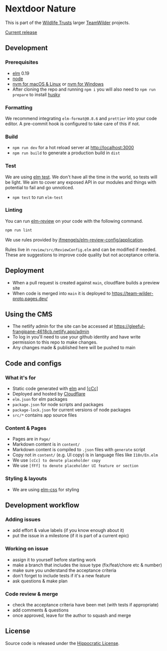 # Nextdoor Nature

This is part of the [Wildlife Trusts](https://www.wildlifetrusts.org/) larger [TeamWilder](https://www.hiwwt.org.uk/team-wilder) projects.

[Current release](https://team-wilder-proto.pages.dev/)

## Development

### Prerequisites

- [elm](http://elm-lang.org/) 0.19
- [node](https://nodejs.org/)
- [nvm for macOS & Linux](https://github.com/nvm-sh/nvm) or [nvm for Windows](https://github.com/coreybutler/nvm-windows)
- After cloning the repo and running `npm i` you will also need to `npm run prepare` to install [husky](https://blog.typicode.com/husky-git-hooks-autoinstall/)

### Formatting

We recommend integrating `elm-format@0.8.6` and `prettier` into your code editor. A pre-commit hook is configured to take care of this if not.

### Build

- `npm run dev` for a hot reload server at [http://localhost:3000](http://localhost:3000)
- `npm run build` to generate a production build in `dist`

### Test

We are using [elm test](https://package.elm-lang.org/packages/elm-explorations/test/latest).
We don't have all the time in the world, so tests will be light.
We aim to cover any exposed API in our modules and things with potential to fail and go unnoticed.

- `npm test` to run `elm-test`

### Linting

You can run [elm-review](https://github.com/jfmengels/elm-review) on your code with the following command.

```sh
npm run lint
```

We use rules provided by [jfmengels/elm-review-config/application](https://github.com/jfmengels/elm-review-config).

Rules live in `review/src/ReviewConfig.elm` and can be modified if needed. These are suggestions to improve code quality but not acceptance criteria.

## Deployment

- When a pull request is created against `main`, cloudflare builds a preview site
- When code is merged into `main` it is deployed to https://team-wilder-proto.pages.dev/

## Using the CMS

- The netlify admin for the site can be accessed at https://gleeful-frangipane-4618cb.netlify.app/admin
- To log in you'll need to use your github identity and have write permission to this repo to make changes.
- Any changes made & published here will be pushed to main

## Code and configs

### What it's for

- Static code generated with [elm](https://elm-lang.org/docs) and [[cCc]]()
- Deployed and hosted by [Cloudflare](https://www.cloudflare.com/)
- `elm.json` for elm packages
- `package.json` for node scripts and packages
- `package-lock.json` for current versions of node packages
- `src/*` contains app source files

### Content & Pages

- Pages are in `Page/`
- Markdown content is in `content/`
- Markdown content is compiled to `.json` files with `generate` script
- Copy not in `content/` (e.g. UI copy) is in language files like `I18n/En.elm`
- We use `[cCc] to denote placeholder copy`
- We use `[fFf] to denote placeholder UI feature or section`

### Styling & layouts

- We are using [elm-css](https://package.elm-lang.org/packages/rtfeldman/elm-css/latest/Css) for styling

## Development workflow

### Adding issues

- add effort & value labels (if you know enough about it)
- put the issue in a milestone (if it is part of a current epic)

### Working on issue

- assign it to yourself before starting work
- make a branch that includes the issue type (fix/feat/chore etc & number)
- make sure you understand the acceptance criteria
- don't forget to include tests if it's a new feature
- ask questions & make plan

### Code review & merge

- check the acceptance criteria have been met (with tests if appropriate)
- add comments & questions
- once approved, leave for the author to squash and merge

## License

Source code is released under the [Hippocratic License](https://firstdonoharm.dev/version/3/0/license/).
